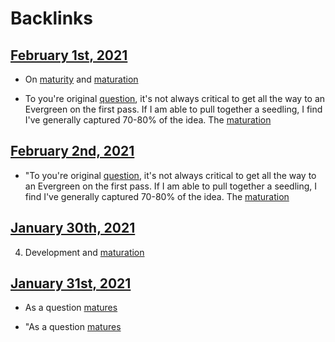 
# Backlinks
## [February 1st, 2021](<February 1st, 2021.md>)
- On [maturity](<maturity.md>) and [maturation](<maturation.md>)

- To you're original [question](((vc2Px8TdX))), it's not always critical to get all the way to an Evergreen on the first pass. If I am able to pull together a seedling, I find I've generally captured 70-80% of the idea. The [maturation](<maturation.md>)

## [February 2nd, 2021](<February 2nd, 2021.md>)
- "To you're original [question](((vc2Px8TdX))), it's not always critical to get all the way to an Evergreen on the first pass. If I am able to pull together a seedling, I find I've generally captured 70-80% of the idea. The [maturation](<maturation.md>)

## [January 30th, 2021](<January 30th, 2021.md>)
4. Development and [maturation](<maturation.md>)

## [January 31st, 2021](<January 31st, 2021.md>)
- As a question [matures]([maturation](<maturation.md>))

- "As a question [matures]([maturation](<maturation.md>))

